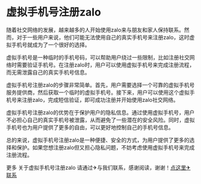 # 虚拟手机号注册zalo

随着社交网络的发展，越来越多的人开始使用zalo来与朋友和家人保持联系。然而，对于一些用户来说，他们可能无法使用自己的真实手机号来注册zalo，这时虚拟手机号就成为了一个很好的选择。

虚拟手机号是一种临时的手机号码，可以帮助用户绕过一些限制，比如注册社交网络时需要验证手机号。在注册zalo时，用户可以使用虚拟手机号来完成注册流程，而无需泄露自己的真实手机号信息。

虚拟手机号注册zalo的步骤非常简单。首先，用户需要选择一个可靠的虚拟手机号服务提供商，然后获取一个临时的虚拟手机号。接下来，用户可以使用这个虚拟手机号来注册zalo，完成短信验证，即可成功注册并开始使用zalo社交网络。

虚拟手机号注册zalo的优势在于保护用户的隐私信息。通过使用虚拟手机号，用户不必担心自己的真实手机号被泄露，从而避免了一些潜在的安全风险。同时，虚拟手机号也为用户提供了更多的自由，可以更好地控制自己的手机号信息。

总的来说，虚拟手机号注册zalo是一种便捷、安全的方式，为用户提供了更多的选择和保护。如果您想注册zalo但又担心隐私问题，不妨考虑使用虚拟手机号来完成注册流程。

更多 关于虚拟手机号注册zalo 请通过✈与我们联系，感谢阅读，谢谢！[点这里✈联系](https://a.k02.cc)